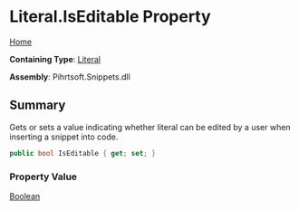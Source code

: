 # Literal\.IsEditable Property

[Home](../../../../README.md)

**Containing Type**: [Literal](../README.md)

**Assembly**: Pihrtsoft\.Snippets\.dll

## Summary

Gets or sets a value indicating whether literal can be edited by a user when inserting a snippet into code\.

```csharp
public bool IsEditable { get; set; }
```

### Property Value

[Boolean](https://docs.microsoft.com/en-us/dotnet/api/system.boolean)

